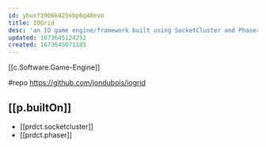 ```yaml
---
id: yhuxf1906k425ebp6q48evo
title: IOGrid
desc: 'an IO game engine/framework built using SocketCluster and Phaser'
updated: 1673645124252
created: 1673645071185
---
```


[[c.Software.Game-Engine]]

#repo https://github.com/jondubois/iogrid

## [[p.builtOn]]

- [[prdct.socketcluster]]
- [[prdct.phaser]]